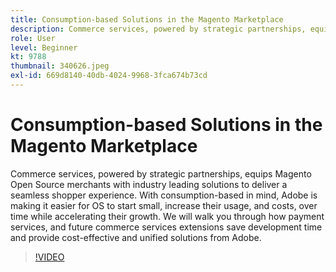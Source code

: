 ```yaml
---
title: Consumption-based Solutions in the Magento Marketplace
description: Commerce services, powered by strategic partnerships, equips Magento Open Source merchants with industry leading solutions to deliver a seamless shopper experi… (Descriptions should be between 60 and 160 characters)
role: User
level: Beginner
kt: 9788
thumbnail: 340626.jpeg
exl-id: 669d8140-40db-4024-9968-3fca674b73cd
---
```

# Consumption-based Solutions in the Magento Marketplace

Commerce services, powered by strategic partnerships, equips Magento Open Source merchants with industry leading solutions to deliver a seamless shopper experience. With consumption-based in mind, Adobe is making it easier for OS to start small, increase their usage, and costs, over time while accelerating their growth. We will walk you through how payment services, and future commerce services extensions save development time and provide cost-effective and unified solutions from Adobe.

>[!VIDEO](https://video.tv.adobe.com/v/340626/?quality=12&learn=on)
